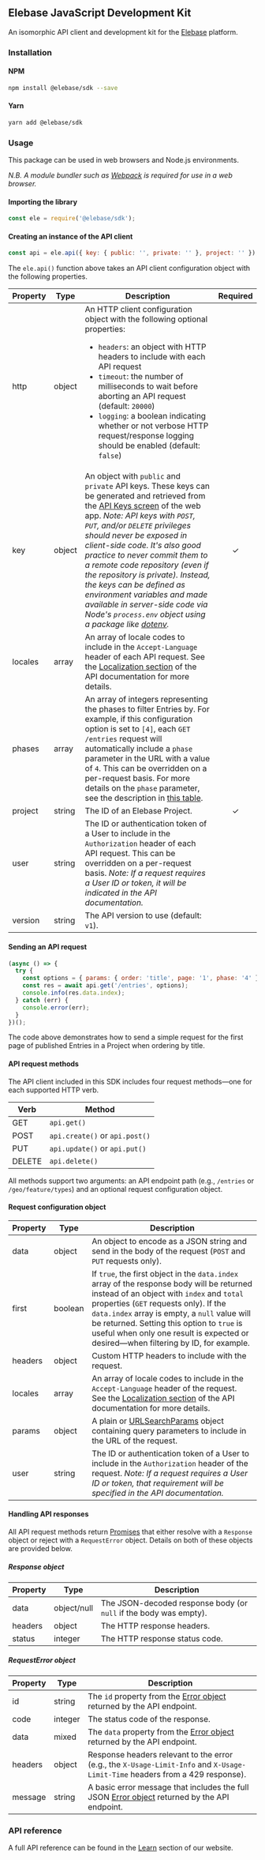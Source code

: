 ## Elebase JavaScript Development Kit
An isomorphic API client and development kit for the [Elebase](https://elebase.io) platform.

### Installation

#### NPM

``` bash
npm install @elebase/sdk --save
```

#### Yarn

``` bash
yarn add @elebase/sdk
```

### Usage

This package can be used in web browsers and Node.js environments.

*N.B. A module bundler such as [Webpack](https://webpack.js.org/) is required for use in a web browser.*

#### Importing the library

``` javascript
const ele = require('@elebase/sdk');
```

#### Creating an instance of the API client

``` javascript
const api = ele.api({ key: { public: '', private: '' }, project: '' });
```

The `ele.api()` function above takes an API client configuration object with the following properties.

Property | Type | Description | Required
---------|------|-------------|:--------:
http | object | An HTTP client configuration object with the following optional properties: <br><ul><li>`headers`: an object with HTTP headers to include with each API request</li><li>`timeout`: the number of milliseconds to wait before aborting an API request (default: `20000`)</li><li>`logging`: a boolean indicating whether or not verbose HTTP request/response logging should be enabled (default: `false`)</li></ul>
key | object | An object with `public` and `private` API keys. These keys can be generated and retrieved from the [API Keys screen](https://app.elebase.io/keys) of the web app. *Note: API keys with `POST`, `PUT`, and/or `DELETE` privileges should never be exposed in client-side code. It's also good practice to never commit them to a remote code repository (even if the repository is private). Instead, the keys can be defined as environment variables and made available in server-side code via Node's `process.env` object using a package like [dotenv](https://www.npmjs.com/package/dotenv).* | ✓
locales | array | An array of locale codes to include in the `Accept-Language` header of each API request. See the [Localization section](https://elebase.io/learn/api#localization) of the API documentation for more details. |
phases | array | An array of integers representing the phases to filter Entries by. For example, if this configuration option is set to `[4]`, each `GET /entries` request will automatically include a `phase` parameter in the URL with a value of `4`. This can be overridden on a per-request basis. For more details on the `phase` parameter, see the description in [this table](https://elebase.io/learn/api/entries#retrieve-entries).
project | string | The ID of an Elebase Project. | ✓
user | string | The ID or authentication token of a User to include in the `Authorization` header of each API request. This can be overridden on a per-request basis. *Note: If a request requires a User ID or token, it will be indicated in the API documentation.* |
version | string | The API version to use (default: `v1`). |

#### Sending an API request

``` javascript
(async () => {
  try {
    const options = { params: { order: 'title', page: '1', phase: '4' } };
    const res = await api.get('/entries', options);
    console.info(res.data.index);
  } catch (err) {
    console.error(err);
  }
})();
```

The code above demonstrates how to send a simple request for the first page of published Entries in a Project when ordering by title.

#### API request methods

The API client included in this SDK includes four request methods—one for each supported HTTP verb.

Verb | Method
-----|-------
GET | `api.get()`
POST | `api.create()` or `api.post()`
PUT | `api.update()` or `api.put()`
DELETE | `api.delete()`

All methods support two arguments: an API endpoint path (e.g., `/entries` or `/geo/feature/types`) and an optional request configuration object.

#### Request configuration object

Property | Type | Description
---------|------|------------
data | object | An object to encode as a JSON string and send in the body of the request (`POST` and `PUT` requests only).
first | boolean | If `true`, the first object in the `data.index` array of the response body will be returned instead of an object with `index` and `total` properties (`GET` requests only). If the `data.index` array is empty, a `null` value will be returned. Setting this option to `true` is useful when only one result is expected or desired—when filtering by ID, for example.
headers | object | Custom HTTP headers to include with the request.
locales | array | An array of locale codes to include in the `Accept-Language` header of the request. See the [Localization section](https://elebase.io/learn/api#localization) of the API documentation for more details.
params | object | A plain or [URLSearchParams](https://developer.mozilla.org/en-US/docs/Web/API/URLsearchParams) object containing query parameters to include in the URL of the request.
user | string | The ID or authentication token of a User to include in the `Authorization` header of the request. *Note: If a request requires a User ID or token, that requirement will be specified in the API documentation.*

#### Handling API responses

All API request methods return [Promises](https://developer.mozilla.org/en-US/docs/Web/JavaScript/Reference/Global_Objects/Promise) that either resolve with a `Response` object or reject with a `RequestError` object. Details on both of these objects are provided below.

##### Response object

Property | Type | Description
---------|------|------------
data | object/null | The JSON-decoded response body (or `null` if the body was empty).
headers | object | The HTTP response headers.
status | integer | The HTTP response status code.

##### RequestError object
Property | Type | Description
---------|------|------------
id | string | The `id` property from the [Error object](https://elebase.io/learn/api#the-error-object) returned by the API endpoint.
code | integer | The status code of the response.
data | mixed | The `data` property from the [Error object](https://elebase.io/learn/api#the-error-object) returned by the API endpoint.
headers | object | Response headers relevant to the error (e.g., the `X-Usage-Limit-Info` and `X-Usage-Limit-Time` headers from a 429 response).
message | string | A basic error message that includes the full JSON [Error object](https://elebase.io/learn/api#the-error-object) returned by the API endpoint.

### API reference

A full API reference can be found in the [Learn](https://elebase.io/learn/api) section of our website.
